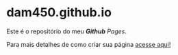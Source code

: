 # dam450.github.io

Este é o repositório do meu ***Github*** *Pages*.

Para mais detalhes de como criar sua página [acesse aqui!](https://pages.github.com/)
